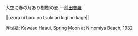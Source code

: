 大空に春の月あり樹樹の影
—[前田普羅](https://ja.wikipedia.org/wiki/前田普羅)

||ōzora ni haru no tsuki ari kigi no kage||

浮世絵: Kawase Hasui, Spring Moon at Ninomiya Beach, 1932